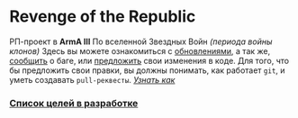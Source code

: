 # Revenge of the Republic

РП-проект в **ArmA III** По вселенной Звездных Войн *(периода войны клонов)*
Здесь вы можете ознакомиться с [обновлениями](https://github.com/ZONT3/MP_RotR/commits/master), а так же, [сообщить](https://github.com/ZONT3/MP_RotR/issues) о баге, или [предложить](https://github.com/ZONT3/MP_RotR/pulls) свои изменения в коде.
Для того, что бы предложить свои правки, вы должны понимать, как работает `git`, и уметь создавать `pull-реквесты`. *[Узнать как](https://docs.github.com/en/free-pro-team@latest/github/collaborating-with-issues-and-pull-requests/about-pull-requests)*

### [Список целей в разработке](https://docs.google.com/document/d/1VV6Hbr9lbsiRvnYEkfAsrkm2fAmaF0p9xOq9VPSbXdw/edit?usp=sharing)
